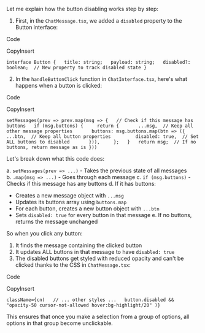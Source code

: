 Let me explain how the button disabling works step by step:

1. First, in the `ChatMessage.tsx`, we added a `disabled` property to the Button interface:

Code

CopyInsert

`interface Button {   title: string;   payload: string;   disabled?: boolean;  // New property to track disabled state }`

2. In the `handleButtonClick` function in `ChatInterface.tsx`, here's what happens when a button is clicked:

Code

CopyInsert

`setMessages(prev => prev.map(msg => {   // Check if this message has buttons   if (msg.buttons) {     return {       ...msg,  // Keep all other message properties       buttons: msg.buttons.map(btn => ({         ...btn,  // Keep all button properties         disabled: true,  // Set ALL buttons to disabled       })),     };   }   return msg;  // If no buttons, return message as is }))`

Let's break down what this code does:

a. `setMessages(prev => ...)` - Takes the previous state of all messages b. `.map(msg => ...)` - Goes through each message c. `if (msg.buttons)` - Checks if this message has any buttons d. If it has buttons:

- Creates a new message object with `...msg`
- Updates its buttons array using `buttons.map`
- For each button, creates a new button object with `...btn`
- Sets `disabled: true` for every button in that message e. If no buttons, returns the message unchanged

So when you click any button:

1. It finds the message containing the clicked button
2. It updates ALL buttons in that message to have `disabled: true`
3. The disabled buttons get styled with reduced opacity and can't be clicked thanks to the CSS in `ChatMessage.tsx`:

Code

CopyInsert

`className={cn(   // ... other styles ...   button.disabled && "opacity-50 cursor-not-allowed hover:bg-highlight/20" )}`

This ensures that once you make a selection from a group of options, all options in that group become unclickable.